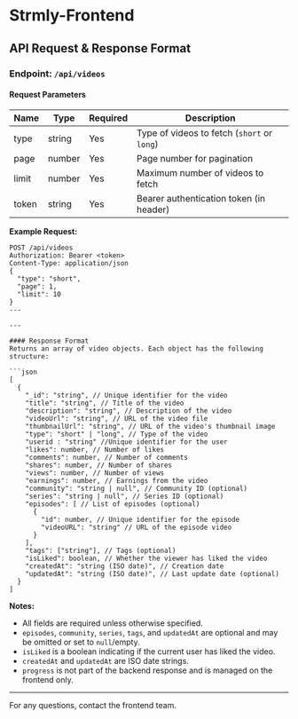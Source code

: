 # Strmly-Frontend

## API Request & Response Format

### Endpoint: `/api/videos`

#### Request Parameters
| Name      | Type    | Required | Description                                 |
|-----------|---------|----------|---------------------------------------------|
| type      | string  | Yes      | Type of videos to fetch (`short` or `long`) |
| page      | number  | Yes      | Page number for pagination                  |
| limit     | number  | Yes      | Maximum number of videos to fetch           |
| token     | string  | Yes      | Bearer authentication token (in header)     |

**Example Request:**
```http
POST /api/videos
Authorization: Bearer <token>
Content-Type: application/json
{
  "type": "short",
  "page": 1,
  "limit": 10
}
---

---

#### Response Format
Returns an array of video objects. Each object has the following structure:

```json
[
  {
    "_id": "string", // Unique identifier for the video
    "title": "string", // Title of the video
    "description": "string", // Description of the video
    "videoUrl": "string", // URL of the video file
    "thumbnailUrl": "string", // URL of the video's thumbnail image
    "type": "short" | "long", // Type of the video
    "userid : "string" //Unique identifier for the user
    "likes": number, // Number of likes
    "comments": number, // Number of comments
    "shares": number, // Number of shares
    "views": number, // Number of views
    "earnings": number, // Earnings from the video
    "community": "string | null", // Community ID (optional)
    "series": "string | null", // Series ID (optional)
    "episodes": [ // List of episodes (optional)
      {
        "id": number, // Unique identifier for the episode
        "videoURL": "string" // URL of the episode video
      }
    ],
    "tags": ["string"], // Tags (optional)
    "isLiked": boolean, // Whether the viewer has liked the video
    "createdAt": "string (ISO date)", // Creation date
    "updatedAt": "string (ISO date)", // Last update date (optional)
  }
]
```

**Notes:**
- All fields are required unless otherwise specified.
- `episodes`, `community`, `series`, `tags`, and `updatedAt` are optional and may be omitted or set to `null`/empty.
- `isLiked` is a boolean indicating if the current user has liked the video.
- `createdAt` and `updatedAt` are ISO date strings.
- `progress` is not part of the backend response and is managed on the frontend only.

---

For any questions, contact the frontend team.
